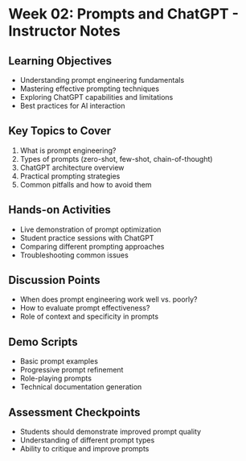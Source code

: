 # Week 02: Prompts and ChatGPT - Instructor Notes

## Learning Objectives
- Understanding prompt engineering fundamentals
- Mastering effective prompting techniques
- Exploring ChatGPT capabilities and limitations
- Best practices for AI interaction

## Key Topics to Cover
1. What is prompt engineering?
2. Types of prompts (zero-shot, few-shot, chain-of-thought)
3. ChatGPT architecture overview
4. Practical prompting strategies
5. Common pitfalls and how to avoid them

## Hands-on Activities
- Live demonstration of prompt optimization
- Student practice sessions with ChatGPT
- Comparing different prompting approaches
- Troubleshooting common issues

## Discussion Points
- When does prompt engineering work well vs. poorly?
- How to evaluate prompt effectiveness?
- Role of context and specificity in prompts

## Demo Scripts
- Basic prompt examples
- Progressive prompt refinement
- Role-playing prompts
- Technical documentation generation

## Assessment Checkpoints
- Students should demonstrate improved prompt quality
- Understanding of different prompt types
- Ability to critique and improve prompts 